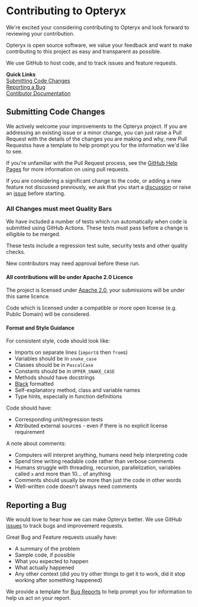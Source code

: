 # Contributing to Opteryx

We're excited your considering contributing to Opteryx and look forward to reviewing your contribution. 

Opteryx is open source software, we value your feedback and want to make contributing to this project as easy and transparent as possible.

We use GitHub to host code, and to track issues and feature requests. 

**Quick Links**   
[Submitting Code Changes](#submitting-code-changes)     
[Reporting a Bug](#reporting-a-bug)    
[Contibutor Documentation](https://opteryx.dev/latest/contributing/contributing/)

## Submitting Code Changes

We actively welcome your improvements to the Opteryx project. If you are addressing an existing issue or a minor change, you can just raise a Pull Request with the details of the changes you are making and why, new Pull Requestss have a template to help prompt you for the information we'd like to see.

If you're unfamiliar with the Pull Request process, see the [GitHub Help Pages](https://docs.github.com/en/github/collaborating-with-issues-and-pull-requests/about-pull-requests) for more information on using pull requests.

If you are considering a significant change to the code, or adding a new feature not discussed previously, we ask that you start a [discussion](https://github.com/mabel-dev/opteryx/discussions) or raise an [issue](https://github.com/mabel-dev/opteryx/issues) before starting.

### All Changes must meet Quality Bars

We have included a number of tests which run automatically when code is submitted using GitHub Actions. These tests must pass before a change is elligible to be merged.

These tests include a regression test suite, security tests and other quality checks.

New contributors may need approval before these run.

#### All contributions will be under Apache 2.0 Licence

The project is licensed under [Apache 2.0](https://github.com/mabel-dev/opteryx/blob/main/LICENSE), your submissions will be under this same licence.

Code which is licensed under a compatible or more open license (e.g. Public Domain) will be considered.

#### Format and Style Guidance

For consistent style, code should look like:

- Imports on separate lines (`import`s then `from`s)
- Variables should be in `snake_case`
- Classes should be in `PascalCase`
- Constants should be in `UPPER_SNAKE_CASE`
- Methods should have docstrings
- [Black](https://github.com/psf/black) formatted
- Self-explanatory method, class and variable names
- Type hints, especially in function definitions

Code should have:  

- Corresponding unit/regression tests
- Attributed external sources - even if there is no explicit license requirement

A note about comments:  

- Computers will interpret anything, humans need help interpreting code
- Spend time writing readable code rather than verbose comments
- Humans struggle with threading, recursion, parallelization, variables called `x` and more than 10... of anything
- Comments should usually be more than just the code in other words
- Well-written code doesn't always need comments

## Reporting a Bug

We would love to hear how we can make Opteryx better. We use GitHub [issues](https://github.com/mabel-dev/opteryx/issues) to track bugs and improvement requests.

Great Bug and Feature requests usually have:

- A summary of the problem
- Sample code, if possible
- What you expected to happen
- What actually happened
- Any other context (did you try other things to get it to work, did it stop working after something happened)

We provide a template for [Bug Reports](https://github.com/mabel-dev/opteryx/issues/new?labels=Bug+%F0%9F%AA%B2&template=bug_report.md&title=%F0%9F%AA%B2) to help prompt you for information to help us act on your report.